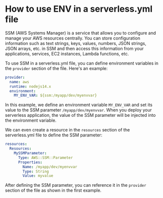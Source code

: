 # How to use ENV in a serverless.yml file

SSM (AWS Systems Manager) is a service that allows you to configure and manage your AWS resources centrally. You can store configuration information such as text strings, keys, values, numbers, JSON strings, JSON arrays, etc. in SSM and then access this information from your applications, services, EC2 instances, Lambda functions, etc.

To use SSM in a serverless.yml file, you can define environment variables in the `provider` section of the file. Here's an example:

```yaml
provider:
  name: aws
  runtime: nodejs14.x
  environment:
    MY_ENV_VAR: ${ssm:/myapp/dev/myenvvar}
```

In this example, we define an environment variable `MY_ENV_VAR` and set its value to the SSM parameter `/myapp/dev/myenvvar`. When you deploy your serverless application, the value of the SSM parameter will be injected into the environment variable.

We can even create a resource in the `resources` section of the serverless.yml file to define the SSM parameter:

```yaml
resources:
  Resources:
    MySSMParameter:
      Type: AWS::SSM::Parameter
      Properties:
        Name: /myapp/dev/myenvvar
        Type: String
        Value: myvalue
```

After defining the SSM parameter, you can reference it in the `provider` section of the file as shown in the first example.
